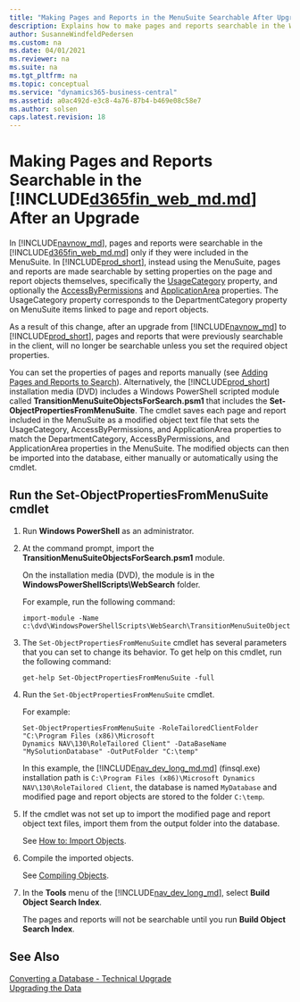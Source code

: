 ```yaml
---
title: "Making Pages and Reports in the MenuSuite Searchable After Upgrade"
description: Explains how to make pages and reports searchable in the Web Client after an upgrade to the Business Central platform from Dynamics NAV.
author: SusanneWindfeldPedersen
ms.custom: na
ms.date: 04/01/2021
ms.reviewer: na
ms.suite: na
ms.tgt_pltfrm: na
ms.topic: conceptual
ms.service: "dynamics365-business-central"
ms.assetid: a0ac492d-e3c8-4a76-87b4-b469e08c58e7
ms.author: solsen
caps.latest.revision: 18
---
```


# Making Pages and Reports Searchable in the [!INCLUDE[d365fin_web_md.md](../developer/includes/d365fin_web_md.md)] After an Upgrade

In [!INCLUDE[navnow_md](../developer/includes/navnow_md.md)], pages and reports were searchable in the [!INCLUDE[d365fin_web_md.md](../developer/includes/d365fin_web_md.md)] only if they were included in the MenuSuite. In [!INCLUDE[prod_short](../developer/includes/prod_short.md)], instead using the MenuSuite, pages and reports are made searchable by setting properties on the page and report objects themselves, specifically the [UsageCategory](../developer/properties/devenv-usagecategory-property.md) property, and optionally the [AccessByPermissions](../developer/properties/devenv-accessbypermission-property.md) and [ApplicationArea](../developer/properties/devenv-applicationarea-property.md) properties. The UsageCategory property corresponds to the DepartmentCategory property on MenuSuite items linked to page and report objects.


As a result of this change, after an upgrade from [!INCLUDE[navnow_md](../developer/includes/navnow_md.md)] to [!INCLUDE[prod_short](../developer/includes/prod_short.md)], pages and reports that were previously searchable in the client, will no longer be searchable unless you set the required object properties. 

You can set the properties of pages and reports manually (see [Adding Pages and Reports to Search](../developer/devenv-al-menusuite-functionality.md)). Alternatively, the [!INCLUDE[prod_short](../developer/includes/prod_short.md)] installation media (DVD) includes a Windows PowerShell scripted module called **TransitionMenuSuiteObjectsForSearch.psm1** that includes the **Set-ObjectPropertiesFromMenuSuite**. The cmdlet saves each page and report included in the MenuSuite as a modified object text file that sets the UsageCategory, AccessByPermissions, and ApplicationArea properties to match the DepartmentCategory, AccessByPermissions, and ApplicationArea properties in the MenuSuite. The modified objects can then be imported into the database, either manually or automatically using the cmdlet. 

## Run the Set-ObjectPropertiesFromMenuSuite cmdlet

1. Run **Windows PowerShell** as an administrator.
2. At the command prompt, import the **TransitionMenuSuiteObjectsForSearch.psm1** module.

    On the installation media (DVD), the module is in the **WindowsPowerShellScripts\WebSearch** folder.

    For example, run the following command:
    
    ```
    import-module -Name c:\dvd\WindowsPowerShellScripts\WebSearch\TransitionMenuSuiteObjectsForSearch.psm1

    ```
3.  The `Set-ObjectPropertiesFromMenuSuite` cmdlet has several parameters that you can set to change its behavior. To get help on this cmdlet, run the following command:

    ```
    get-help Set-ObjectPropertiesFromMenuSuite -full
    ```
3.  Run the `Set-ObjectPropertiesFromMenuSuite` cmdlet.

    For example:

    ```
    Set-ObjectPropertiesFromMenuSuite -RoleTailoredClientFolder "C:\Program Files (x86)\Microsoft
    Dynamics NAV\130\RoleTailored Client" -DataBaseName "MySolutionDatabase" -OutPutFolder "C:\temp"
    ```

    In this example, the [!INCLUDE[nav_dev_long_md.md](../developer/includes/nav_dev_long_md.md)] (finsql.exe) installation path is `C:\Program Files (x86)\Microsoft
    Dynamics NAV\130\RoleTailored Client`, the database is named `MyDatabase` and modified page and report objects are stored to the folder `C:\temp`.

 
4. If the cmdlet was not set up to import the modified page and report object text files, import them from the output folder into the database. 

    See [How to: Import Objects](/dynamics-nav/how-to--import-objects).

5. Compile the imported objects.

    See [Compiling Objects](/dynamics-nav/compiling-objects).

6. In the **Tools** menu of the [!INCLUDE[nav_dev_long_md](../developer/includes/nav_dev_long_md.md)], select **Build Object Search Index**.

    The pages and reports will not be searchable until you run **Build Object Search Index**. 


## See Also
[Converting a Database - Technical Upgrade](converting-a-database.md)  
[Upgrading the Data](upgrading-the-data.md)  

